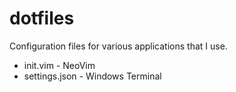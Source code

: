 # dotfiles
Configuration files for various applications that I use.

- init.vim - NeoVim
- settings.json - Windows Terminal